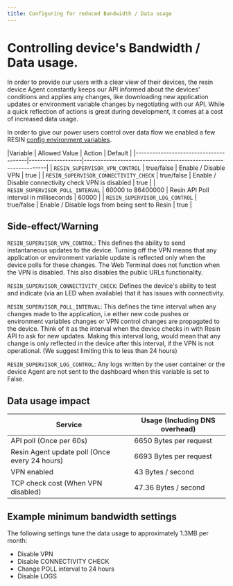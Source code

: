 ```yaml
---
title: Configuring for reduced Bandwidth / Data usage
---
```


# Controlling device's Bandwidth / Data usage.

In order to provide our users with a clear view of their devices, the resin device Agent constantly keeps our API informed about the devices' conditions and applies any changes, like downloading new application updates or environment variable changes by negotiating with our API. While a quick reflection of actions is great during development, it comes at a cost of increased data usage.

In order to give our power users control over data flow we enabled a few RESIN [config environment variables](/management/env-vars).

|Variable                               | Allowed Value     |   Action                                             | Default |
|---------------------------------------|-------------------|----------------------------------------------------------------|
| `RESIN_SUPERVISOR_VPN_CONTROL`        | true/false        |  Enable / Disable VPN                                |   true  |
| `RESIN_SUPERVISOR_CONNECTIVITY_CHECK` | true/false        |  Enable / Disable connectivity check VPN is disabled |   true  |
| `RESIN_SUPERVISOR_POLL_INTERVAL`      | 60000 to 86400000 |  Resin API Poll interval in milliseconds             |   60000 |
| `RESIN_SUPERVISOR_LOG_CONTROL`        | true/false        |  Enable / Disable logs from being sent to Resin      |   true  |

Side-effect/Warning
-------------------

`RESIN_SUPERVISOR_VPN_CONTROL`: This defines the ability to send instantaneous updates to the device. Turning off the VPN means that any application or environment variable update is reflected only when the device polls for these changes. The Web Terminal does not function when the VPN is disabled. This also disables the public URLs functionality.

`RESIN_SUPERVISOR_CONNECTIVITY_CHECK`: Defines the device's ability to test and indicate (via an LED when available) that it has issues with connectivity.

`RESIN_SUPERVISOR_POLL_INTERVAL`: This defines the time interval when any changes made to the application, i.e either new code pushes or environment variables changes or VPN control changes are propagated to the device. Think of it as the interval when the device checks in with Resin API to ask for new updates. Making this interval long, would mean that any change is only reflected in the device after this interval, if the VPN is not operational. (We suggest limiting this to less than 24 hours)

`RESIN_SUPERVISOR_LOG_CONTROL`: Any logs written by the user container or the device Agent are not sent to the dashboard when this variable is set to False.


Data usage impact
-----------------

| Service                                             | Usage (Including DNS overhead) |
|-----------------------------------------------------|--------------------------------|
| API poll (Once per 60s)                             | 6650 Bytes per request         |
| Resin Agent update poll (Once every 24 hours)       | 6693 Bytes per request         |
| VPN enabled                                         | 43 Bytes / second              |
| TCP check cost (When VPN disabled)                  | 47.36 Bytes / second           |

Example minimum bandwidth settings
----------------------------------

The following settings tune the data usage to approximately 1.3MB per month:

* Disable VPN
* Disable CONNECTIVITY CHECK
* Change POLL interval to 24 hours
* Disable LOGS
